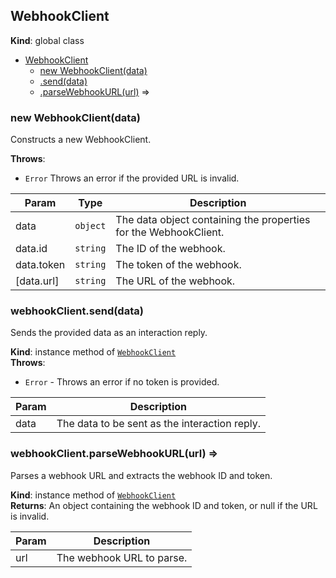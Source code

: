 <a name="WebhookClient"></a>

## WebhookClient
**Kind**: global class  

* [WebhookClient](#WebhookClient)
    * [new WebhookClient(data)](#new_WebhookClient_new)
    * [.send(data)](#WebhookClient+send)
    * [.parseWebhookURL(url)](#WebhookClient+parseWebhookURL) ⇒

<a name="new_WebhookClient_new"></a>

### new WebhookClient(data)
Constructs a new WebhookClient.

**Throws**:

- <code>Error</code> Throws an error if the provided URL is invalid.


| Param | Type | Description |
| --- | --- | --- |
| data | <code>object</code> | The data object containing the properties for the WebhookClient. |
| data.id | <code>string</code> | The ID of the webhook. |
| data.token | <code>string</code> | The token of the webhook. |
| [data.url] | <code>string</code> | The URL of the webhook. |

<a name="WebhookClient+send"></a>

### webhookClient.send(data)
Sends the provided data as an interaction reply.

**Kind**: instance method of [<code>WebhookClient</code>](#WebhookClient)  
**Throws**:

- <code>Error</code> - Throws an error if no token is provided.


| Param | Description |
| --- | --- |
| data | The data to be sent as the interaction reply. |

<a name="WebhookClient+parseWebhookURL"></a>

### webhookClient.parseWebhookURL(url) ⇒
Parses a webhook URL and extracts the webhook ID and token.

**Kind**: instance method of [<code>WebhookClient</code>](#WebhookClient)  
**Returns**: An object containing the webhook ID and token, or null if the URL is invalid.  

| Param | Description |
| --- | --- |
| url | The webhook URL to parse. |

